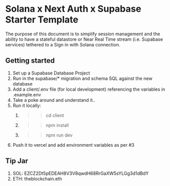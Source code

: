 # Solana x Next Auth x Supabase Starter Template
The purpose of this document is to simplify session management and the ability to have a stateful datastore or Near Real Time stream (i.e. Supabase services) tethered to a Sign in with Solana connection.

## Getting started
1. Set up a Supabase Database Project
2. Run in the supabase/* migration and schema SQL against the new database
3. Add a client/.env file (for local development) referencing the variables in .example.env
4. Take a poke around and understand it..
5. Run it locally: 
   1. >> cd client
   2. >> npm install
   3. >> npm run dev 
6. Push it to vercel and add environment variables as per #3


## Tip Jar 
1. SOL: EZCZ2Dt5pEDEAH8V3V8qwdH68RrGaXW5sYLGg3d1dBdY
2. ETH: theblockchain.eth
